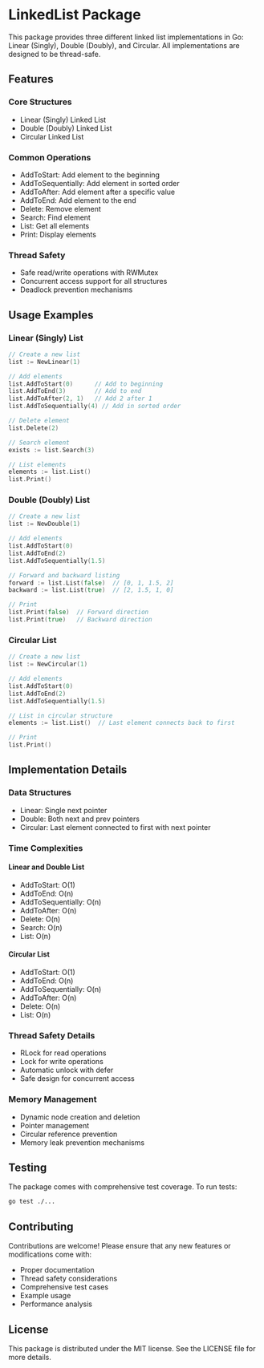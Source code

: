 # LinkedList Package

This package provides three different linked list implementations in Go: Linear (Singly), Double (Doubly), and Circular. All implementations are designed to be thread-safe.

## Features

### Core Structures
- Linear (Singly) Linked List
- Double (Doubly) Linked List
- Circular Linked List

### Common Operations
- AddToStart: Add element to the beginning
- AddToSequentially: Add element in sorted order
- AddToAfter: Add element after a specific value
- AddToEnd: Add element to the end
- Delete: Remove element
- Search: Find element
- List: Get all elements
- Print: Display elements

### Thread Safety
- Safe read/write operations with RWMutex
- Concurrent access support for all structures
- Deadlock prevention mechanisms

## Usage Examples

### Linear (Singly) List
```go
// Create a new list
list := NewLinear(1)

// Add elements
list.AddToStart(0)      // Add to beginning
list.AddToEnd(3)        // Add to end
list.AddToAfter(2, 1)   // Add 2 after 1
list.AddToSequentially(4) // Add in sorted order

// Delete element
list.Delete(2)

// Search element
exists := list.Search(3)

// List elements
elements := list.List()
list.Print()
```

### Double (Doubly) List
```go
// Create a new list
list := NewDouble(1)

// Add elements
list.AddToStart(0)
list.AddToEnd(2)
list.AddToSequentially(1.5)

// Forward and backward listing
forward := list.List(false)  // [0, 1, 1.5, 2]
backward := list.List(true)  // [2, 1.5, 1, 0]

// Print
list.Print(false)  // Forward direction
list.Print(true)   // Backward direction
```

### Circular List
```go
// Create a new list
list := NewCircular(1)

// Add elements
list.AddToStart(0)
list.AddToEnd(2)
list.AddToSequentially(1.5)

// List in circular structure
elements := list.List()  // Last element connects back to first

// Print
list.Print()
```

## Implementation Details

### Data Structures
- Linear: Single next pointer
- Double: Both next and prev pointers
- Circular: Last element connected to first with next pointer

### Time Complexities

#### Linear and Double List
- AddToStart: O(1)
- AddToEnd: O(n)
- AddToSequentially: O(n)
- AddToAfter: O(n)
- Delete: O(n)
- Search: O(n)
- List: O(n)

#### Circular List
- AddToStart: O(1)
- AddToEnd: O(n)
- AddToSequentially: O(n)
- AddToAfter: O(n)
- Delete: O(n)
- List: O(n)

### Thread Safety Details
- RLock for read operations
- Lock for write operations
- Automatic unlock with defer
- Safe design for concurrent access

### Memory Management
- Dynamic node creation and deletion
- Pointer management
- Circular reference prevention
- Memory leak prevention mechanisms

## Testing
The package comes with comprehensive test coverage. To run tests:
```bash
go test ./...
```

## Contributing
Contributions are welcome! Please ensure that any new features or modifications come with:
- Proper documentation
- Thread safety considerations
- Comprehensive test cases
- Example usage
- Performance analysis

## License
This package is distributed under the MIT license. See the LICENSE file for more details. 